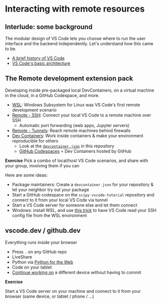 # Interacting with remote resources

## Interlude: some background

The modular design of VS Code lets you choose where to run the user interface and the backend independently. Let's understand how this came to be.

- [A brief history of VS Code](history.md)
- [VS Code's basic architecture](architecture.md)

## The Remote development extension pack
Developing inside pre-packaged local DevContainers, on a virtual machine in the cloud, in a GitHub Codespace, and more.

- [WSL](https://marketplace.visualstudio.com/items?itemName=ms-vscode-remote.remote-wsl): Windows Subsystem for Linux was VS Code's first remote development scenario
- [Remote - SSH](https://marketplace.visualstudio.com/items?itemName=ms-vscode-remote.remote-ssh): Connect your local VS Code to a remote machine over SSH
  - Automatic port forwarding (web apps, Jupyter servers)
- [Remote - Tunnels](https://marketplace.visualstudio.com/items?itemName=ms-vscode.remote-server): Reach remote machines behind firewalls
- [Dev Containers](https://marketplace.visualstudio.com/items?itemName=ms-vscode-remote.remote-containers): Work inside containers & make your environment reproducible for others
  - Look at the [`devcontainer.json`](.devcontainer/devcontainer.json) in this repository
  - [GitHub Codespaces](https://github.com/features/codespaces) = Dev Containers hosted by GitHub

**Exercise**
Pick a combo of local/host VS Code scenarios, and share with your group, involving them if you can

Here are some ideas:
- Package maintainers: Create a `devcontainer.json` for your repository & let your neighbor try out your package
- Start a GitHub codespace on the `scipy-vscode-tutorial` repository and connect to it from your local VS Code via tunnel
- Start a VS Code server for someone else and let them connect
- Windows: install WSL, and use [this trick](https://stackoverflow.com/questions/60150466/can-i-ssh-from-wsl-in-visual-studio-code/66048792#66048792) to have VS Code read your SSH config file from the WSL environment


## vscode.dev / github.dev
Everything runs inside your browser

- Press `.` on any GitHub repo
- LiveShare
- Python via [Python for the Web](https://code.visualstudio.com/docs/python/python-web)
- Code on your tablet
- [Continue working on](https://code.visualstudio.com/docs/editor/vscode-web#_continue-working-in-a-different-environment) a different device without having to commit


**Exercise**

Start a VS Code server on your machine and connect to it from your browser (same device, or tablet / phone / ...)